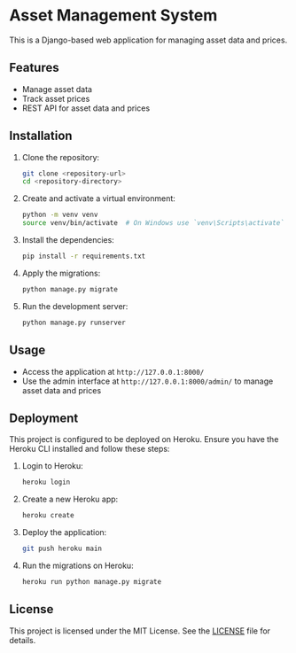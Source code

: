 # Asset Management System

This is a Django-based web application for managing asset data and prices.

## Features

- Manage asset data
- Track asset prices
- REST API for asset data and prices

## Installation

1. Clone the repository:
    ```sh
    git clone <repository-url>
    cd <repository-directory>
    ```

2. Create and activate a virtual environment:
    ```sh
    python -m venv venv
    source venv/bin/activate  # On Windows use `venv\Scripts\activate`
    ```

3. Install the dependencies:
    ```sh
    pip install -r requirements.txt
    ```

4. Apply the migrations:
    ```sh
    python manage.py migrate
    ```

5. Run the development server:
    ```sh
    python manage.py runserver
    ```

## Usage

- Access the application at `http://127.0.0.1:8000/`
- Use the admin interface at `http://127.0.0.1:8000/admin/` to manage asset data and prices

## Deployment

This project is configured to be deployed on Heroku. Ensure you have the Heroku CLI installed and follow these steps:

1. Login to Heroku:
    ```sh
    heroku login
    ```

2. Create a new Heroku app:
    ```sh
    heroku create
    ```

3. Deploy the application:
    ```sh
    git push heroku main
    ```

4. Run the migrations on Heroku:
    ```sh
    heroku run python manage.py migrate
    ```

## License

This project is licensed under the MIT License. See the [LICENSE](http://_vscodecontentref_/1) file for details.